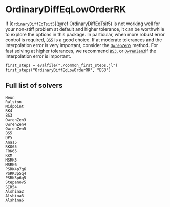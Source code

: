 # OrdinaryDiffEqLowOrderRK

If [`OrdinaryDiffEqTsit5`](@ref OrdinaryDiffEqTsit5) is not working well for your non-stiff problem at default and higher tolerance,
it can be worthwhile to explore the options in this package.
In particular, when more robust error control is required, [`BS5`](@ref) is a good choice.
If at moderate tolerances and the interpolation error is very important,
consider the [`OwrenZen5`](@ref) method.
For fast solving at higher tolerances, we recommend [`BS3`](@ref),
or [`OwrenZen3`](@ref)if the interpolation error is important.

```@eval
first_steps = evalfile("./common_first_steps.jl")
first_steps("OrdinaryDiffEqLowOrderRK", "BS3")
```

## Full list of solvers

```@docs
Heun
Ralston
Midpoint
RK4
BS3
OwrenZen3
OwrenZen4
OwrenZen5
BS5
DP5
Anas5
RKO65
FRK65
RKM
MSRK5
MSRK6
PSRK4p7q6
PSRK3p5q4
PSRK3p6q5
Stepanov5
SIR54
Alshina2
Alshina3
Alshina6
```
